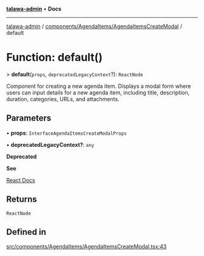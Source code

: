[**talawa-admin**](../../../../README.md) • **Docs**

***

[talawa-admin](../../../../modules.md) / [components/AgendaItems/AgendaItemsCreateModal](../README.md) / default

# Function: default()

\> **default**(`props`, `deprecatedLegacyContext`?): `ReactNode`

Component for creating a new agenda item.
Displays a modal form where users can input details for a new agenda item, including title, description, duration, categories, URLs, and attachments.

## Parameters

• **props**: `InterfaceAgendaItemsCreateModalProps`

• **deprecatedLegacyContext?**: `any`

**Deprecated**

**See**

[React Docs](https://legacy.reactjs.org/docs/legacy-context.html#referencing-context-in-lifecycle-methods)

## Returns

`ReactNode`

## Defined in

[src/components/AgendaItems/AgendaItemsCreateModal.tsx:43](https://github.com/PalisadoesFoundation/talawa-admin/blob/6393648179f5fe59037f42564a6a7bc1ca4e7f9d/src/components/AgendaItems/AgendaItemsCreateModal.tsx#L43)
